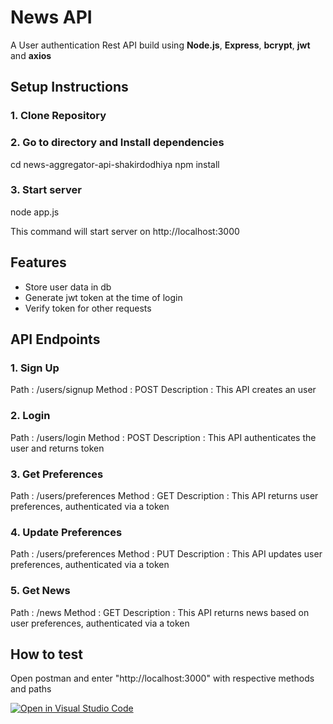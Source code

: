 # News API

A User authentication Rest API build using **Node.js**, **Express**, **bcrypt**, **jwt** and **axios**

## Setup Instructions

### 1. Clone Repository

### 2. Go to directory and Install dependencies
cd news-aggregator-api-shakirdodhiya
npm install

### 3. Start server

node app.js

This command will start server on http://localhost:3000

## Features

- Store user data in db
- Generate jwt token at the time of login
- Verify token for other requests

## API Endpoints

### 1. Sign Up

Path : /users/signup
Method : POST
Description : This API creates an user

### 2. Login

Path : /users/login
Method : POST
Description : This API authenticates the user and returns token

### 3. Get Preferences

Path : /users/preferences
Method : GET
Description : This API returns user preferences, authenticated via a token

### 4. Update Preferences

Path : /users/preferences
Method : PUT
Description : This API updates user preferences, authenticated via a token

### 5. Get News

Path : /news
Method : GET
Description : This API returns news based on user preferences, authenticated via a token

## How to test

Open postman and enter "http://localhost:3000" with respective methods and paths

[![Open in Visual Studio Code](https://classroom.github.com/assets/open-in-vscode-2e0aaae1b6195c2367325f4f02e2d04e9abb55f0b24a779b69b11b9e10269abc.svg)](https://classroom.github.com/online_ide?assignment_repo_id=20126600&assignment_repo_type=AssignmentRepo)
